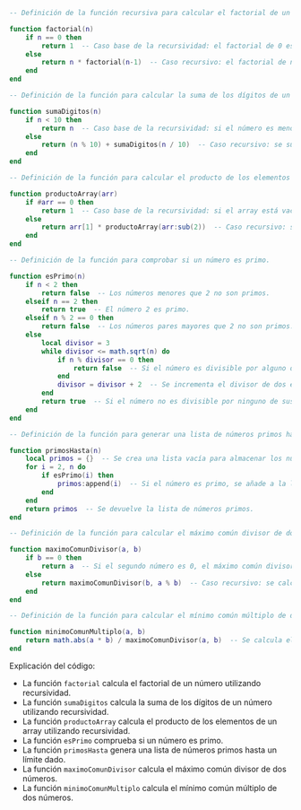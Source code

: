 ```lua
-- Definición de la función recursiva para calcular el factorial de un número.

function factorial(n)
    if n == 0 then
        return 1  -- Caso base de la recursividad: el factorial de 0 es 1.
    else
        return n * factorial(n-1)  -- Caso recursivo: el factorial de n es n multiplicado por el factorial de n-1.
    end
end

-- Definición de la función para calcular la suma de los dígitos de un número.

function sumaDigitos(n)
    if n < 10 then
        return n  -- Caso base de la recursividad: si el número es menor que 10, se devuelve él mismo.
    else
        return (n % 10) + sumaDigitos(n / 10)  -- Caso recursivo: se suma el último dígito del número con la suma de los dígitos del número sin el último dígito.
    end
end

-- Definición de la función para calcular el producto de los elementos de un array.

function productoArray(arr)
    if #arr == 0 then
        return 1  -- Caso base de la recursividad: si el array está vacío, se devuelve 1.
    else
        return arr[1] * productoArray(arr:sub(2))  -- Caso recursivo: se multiplica el primer elemento del array por el producto de los elementos restantes del array.
    end
end

-- Definición de la función para comprobar si un número es primo.

function esPrimo(n)
    if n < 2 then
        return false  -- Los números menores que 2 no son primos.
    elseif n == 2 then
        return true  -- El número 2 es primo.
    elseif n % 2 == 0 then
        return false  -- Los números pares mayores que 2 no son primos.
    else
        local divisor = 3
        while divisor <= math.sqrt(n) do
            if n % divisor == 0 then
                return false  -- Si el número es divisible por alguno de sus divisores, no es primo.
            end
            divisor = divisor + 2  -- Se incrementa el divisor de dos en dos para comprobar la divisibilidad por números impares.
        end
        return true  -- Si el número no es divisible por ninguno de sus divisores, es primo.
    end
end

-- Definición de la función para generar una lista de números primos hasta un límite dado.

function primosHasta(n)
    local primos = {}  -- Se crea una lista vacía para almacenar los números primos.
    for i = 2, n do
        if esPrimo(i) then
            primos:append(i)  -- Si el número es primo, se añade a la lista.
        end
    end
    return primos  -- Se devuelve la lista de números primos.
end

-- Definición de la función para calcular el máximo común divisor de dos números.

function maximoComunDivisor(a, b)
    if b == 0 then
        return a  -- Si el segundo número es 0, el máximo común divisor es el primer número.
    else
        return maximoComunDivisor(b, a % b)  -- Caso recursivo: se calcula el máximo común divisor del segundo número y el resto de la división del primer número entre el segundo.
    end
end

-- Definición de la función para calcular el mínimo común múltiplo de dos números.

function minimoComunMultiplo(a, b)
    return math.abs(a * b) / maximoComunDivisor(a, b)  -- Se calcula el mínimo común múltiplo como el producto de los dos números dividido por el máximo común divisor.
end
```

Explicación del código:

* La función `factorial` calcula el factorial de un número utilizando recursividad.
* La función `sumaDigitos` calcula la suma de los dígitos de un número utilizando recursividad.
* La función `productoArray` calcula el producto de los elementos de un array utilizando recursividad.
* La función `esPrimo` comprueba si un número es primo.
* La función `primosHasta` genera una lista de números primos hasta un límite dado.
* La función `maximoComunDivisor` calcula el máximo común divisor de dos números.
* La función `minimoComunMultiplo` calcula el mínimo común múltiplo de dos números.